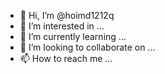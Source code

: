 - 👋 Hi, I’m @hoimd1212q
- 👀 I’m interested in ...
- 🌱 I’m currently learning ...
- 💞️ I’m looking to collaborate on ...
- 📫 How to reach me ...

<!---
hoimd1212q/hoimd1212q is a ✨ special ✨ repository because its `README.md` (this file) appears on your GitHub profile.
You can click the Preview link to take a look at your changes.
--->
